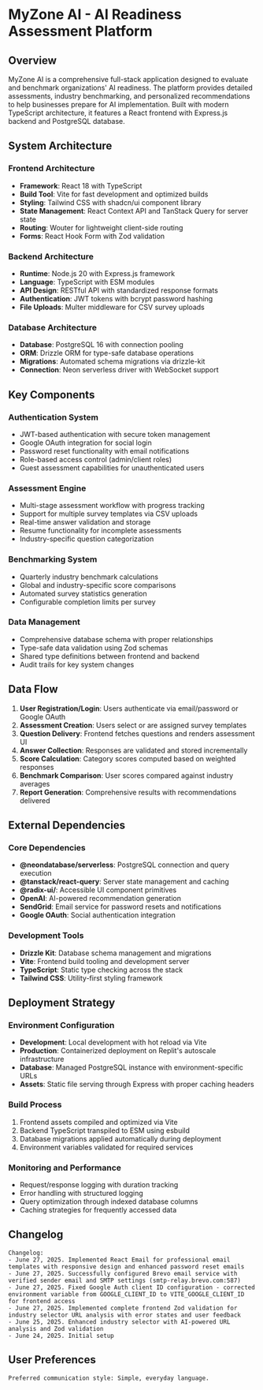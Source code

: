 # MyZone AI - AI Readiness Assessment Platform

## Overview

MyZone AI is a comprehensive full-stack application designed to evaluate and benchmark organizations' AI readiness. The platform provides detailed assessments, industry benchmarking, and personalized recommendations to help businesses prepare for AI implementation. Built with modern TypeScript architecture, it features a React frontend with Express.js backend and PostgreSQL database.

## System Architecture

### Frontend Architecture
- **Framework**: React 18 with TypeScript
- **Build Tool**: Vite for fast development and optimized builds
- **Styling**: Tailwind CSS with shadcn/ui component library
- **State Management**: React Context API and TanStack Query for server state
- **Routing**: Wouter for lightweight client-side routing
- **Forms**: React Hook Form with Zod validation

### Backend Architecture
- **Runtime**: Node.js 20 with Express.js framework
- **Language**: TypeScript with ESM modules
- **API Design**: RESTful API with standardized response formats
- **Authentication**: JWT tokens with bcrypt password hashing
- **File Uploads**: Multer middleware for CSV survey uploads

### Database Architecture
- **Database**: PostgreSQL 16 with connection pooling
- **ORM**: Drizzle ORM for type-safe database operations
- **Migrations**: Automated schema migrations via drizzle-kit
- **Connection**: Neon serverless driver with WebSocket support

## Key Components

### Authentication System
- JWT-based authentication with secure token management
- Google OAuth integration for social login
- Password reset functionality with email notifications
- Role-based access control (admin/client roles)
- Guest assessment capabilities for unauthenticated users

### Assessment Engine
- Multi-stage assessment workflow with progress tracking
- Support for multiple survey templates via CSV uploads
- Real-time answer validation and storage
- Resume functionality for incomplete assessments
- Industry-specific question categorization

### Benchmarking System
- Quarterly industry benchmark calculations
- Global and industry-specific score comparisons
- Automated survey statistics generation
- Configurable completion limits per survey

### Data Management
- Comprehensive database schema with proper relationships
- Type-safe data validation using Zod schemas
- Shared type definitions between frontend and backend
- Audit trails for key system changes

## Data Flow

1. **User Registration/Login**: Users authenticate via email/password or Google OAuth
2. **Assessment Creation**: Users select or are assigned survey templates
3. **Question Delivery**: Frontend fetches questions and renders assessment UI
4. **Answer Collection**: Responses are validated and stored incrementally
5. **Score Calculation**: Category scores computed based on weighted responses
6. **Benchmark Comparison**: User scores compared against industry averages
7. **Report Generation**: Comprehensive results with recommendations delivered

## External Dependencies

### Core Dependencies
- **@neondatabase/serverless**: PostgreSQL connection and query execution
- **@tanstack/react-query**: Server state management and caching
- **@radix-ui/**: Accessible UI component primitives
- **OpenAI**: AI-powered recommendation generation
- **SendGrid**: Email service for password resets and notifications
- **Google OAuth**: Social authentication integration

### Development Tools
- **Drizzle Kit**: Database schema management and migrations
- **Vite**: Frontend build tooling and development server
- **TypeScript**: Static type checking across the stack
- **Tailwind CSS**: Utility-first styling framework

## Deployment Strategy

### Environment Configuration
- **Development**: Local development with hot reload via Vite
- **Production**: Containerized deployment on Replit's autoscale infrastructure
- **Database**: Managed PostgreSQL instance with environment-specific URLs
- **Assets**: Static file serving through Express with proper caching headers

### Build Process
1. Frontend assets compiled and optimized via Vite
2. Backend TypeScript transpiled to ESM using esbuild
3. Database migrations applied automatically during deployment
4. Environment variables validated for required services

### Monitoring and Performance
- Request/response logging with duration tracking
- Error handling with structured logging
- Query optimization through indexed database columns
- Caching strategies for frequently accessed data

## Changelog

```
Changelog:
- June 27, 2025. Implemented React Email for professional email templates with responsive design and enhanced password reset emails
- June 27, 2025. Successfully configured Brevo email service with verified sender email and SMTP settings (smtp-relay.brevo.com:587)
- June 27, 2025. Fixed Google Auth client ID configuration - corrected environment variable from GOOGLE_CLIENT_ID to VITE_GOOGLE_CLIENT_ID for frontend access
- June 27, 2025. Implemented complete frontend Zod validation for industry selector URL analysis with error states and user feedback
- June 25, 2025. Enhanced industry selector with AI-powered URL analysis and Zod validation
- June 24, 2025. Initial setup
```

## User Preferences

```
Preferred communication style: Simple, everyday language.
```